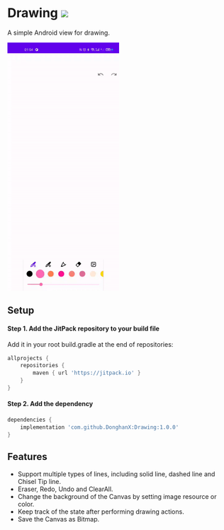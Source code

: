 # Drawing [![](https://jitpack.io/v/DonghanX/Drawing.svg)](https://jitpack.io/#DonghanX/Drawing)

A simple Android view for drawing.

<img src="screenshots/demo_with_canvas_background.gif" width="50%">

## Setup

#### Step 1. Add the JitPack repository to your build file

Add it in your root build.gradle at the end of repositories:
```gradle
allprojects {
    repositories {
        maven { url 'https://jitpack.io' }
    }
}
```

#### Step 2. Add the dependency
```gradle
dependencies {
    implementation 'com.github.DonghanX:Drawing:1.0.0'
}
```

## Features
* Support multiple types of lines, including solid line, dashed line and Chisel Tip line.
* Eraser, Redo, Undo and ClearAll.
* Change the background of the Canvas by setting image resource or color.
* Keep track of the state after performing drawing actions.
* Save the Canvas as Bitmap.

